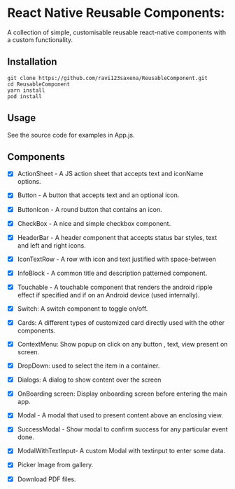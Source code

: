 # React Native Reusable Components:


A collection of simple, customisable reusable react-native components with a custom functionality.

## Installation

```shell
git clone https://github.com/ravi123saxena/ReusableComponent.git
cd ReusableComponent
yarn install
pod install
```

## Usage

See the source code for examples in App.js.

## Components

- [x] ActionSheet - A JS action sheet that accepts text and iconName options.
- [x] Button - A button that accepts text and an optional icon.
- [x] ButtonIcon - A round button that contains an icon.
- [x] CheckBox - A nice and simple checkbox component.
- [x] HeaderBar - A header component that accepts status bar styles, text and left and right icons.
- [x] IconTextRow - A row with icon and text justified with space-between
- [x] InfoBlock - A common title and description patterned component.
- [x] Touchable - A touchable component that renders the android ripple effect if specified and if on an Android device (used internally).
- [x] Switch: A switch component to toggle on/off.
- [x] Cards: A different types of customized card directly used with the other components.
- [x] ContextMenu: Show popup on click on any button , text, view present on screen.
- [x] DropDown:  used to select the item in a container.
- [x] Dialogs: A dialog to show content over the screen
- [x] OnBoarding screen: Display onboarding screen before entering the main app.
- [x] Modal - A modal that used to present content above an enclosing view.
- [x] SuccessModal - Show modal to confirm success for any particular event done.
- [x] ModalWithTextInput- A custom Modal with textinput to enter some data.
- [x] Picker Image from gallery.
- [x] Download PDF files.

